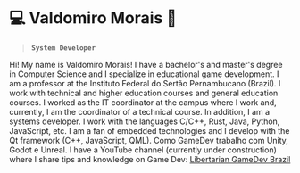 # :computer: Valdomiro Morais :telescope:
> **`System Developer`**

Hi! My name is Valdomiro Morais!
I have a bachelor's and master's degree in Computer Science and I specialize in educational game development. I am a professor at the Instituto Federal do Sertão Pernambucano (Brazil). I work with technical and higher education courses and general education courses. I worked as the IT coordinator at the campus where I work and, currently, I am the coordinator of a technical course.
In addition, I am a systems developer. I work with the languages ​​C/C++, Rust, Java, Python, JavaScript, etc.
I am a fan of embedded technologies and I develop with the Qt framework (C++, JavaScript, QML).
Como GameDev trabalho com Unity, Godot e Unreal.
I have a YouTube channel (currently under construction) where I share tips and knowledge on Game Dev: [Libertarian GameDev Brazil](https://www.youtube.com/@GameDevBrazil)
